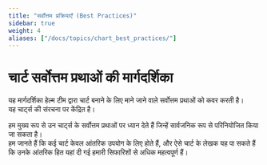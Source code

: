 ```yaml
---
title: "सर्वोत्तम प्रक्रियाएँ (Best Practices)"
sidebar: true
weight: 4
aliases: ["/docs/topics/chart_best_practices/"]
---
```


# चार्ट सर्वोत्तम प्रथाओं की मार्गदर्शिका

यह मार्गदर्शिका हेल्म टीम द्वारा चार्ट बनाने के लिए माने जाने वाले सर्वोत्तम प्रथाओं को कवर करती है।  
यह चार्ट्स की संरचना पर केंद्रित है।  

हम मुख्य रूप से उन चार्ट्स के सर्वोत्तम प्रथाओं पर ध्यान देते हैं जिन्हें सार्वजनिक रूप से परिनियोजित किया जा सकता है।  
हम जानते हैं कि कई चार्ट केवल आंतरिक उपयोग के लिए होते हैं, और ऐसे चार्ट के लेखक यह पा सकते हैं कि उनके आंतरिक हित यहां दी गई हमारी सिफारिशों से अधिक महत्वपूर्ण हैं।